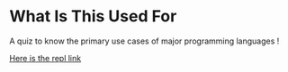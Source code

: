 # What Is This Used For

A quiz to know the primary use cases of major programming languages !

[Here is the repl link](https://repl.it/@GaneshKumar13/What-Is-This-Used-For?embed=1&publish=true "What is this used for cli quiz app")
